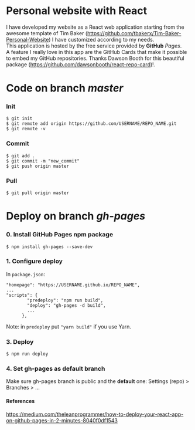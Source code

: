 # Personal website with React
I have developed my website as a React web application starting from the awesome template of Tim Baker (https://github.com/tbakerx/Tim-Baker-Personal-Website) I have customized according to my needs.  
This application is hosted by the free service provided by **GitHub** *Pages*.  
A feature I really love in this app are the GitHub Cards that make it possible to embed my GitHub repositories. 
Thanks Dawson Booth for this beautiful package (https://github.com/dawsonbooth/react-repo-card)!.  

# Code on branch *master*
### Init
```
$ git init
$ git remote add origin https://github.com/USERNAME/REPO_NAME.git
$ git remote -v
```

### Commit
```
$ git add .
$ git commit -m "new_commit"
$ git push origin master
```

### Pull
```
$ git pull origin master
```

# Deploy on branch *gh-pages*
### 0. Install GitHub Pages npm package
```
$ npm install gh-pages --save-dev
``` 
### 1. Configure deploy
In `package.json`:  
```
"homepage": "https://USERNAME.github.io/REPO_NAME",
...
"scripts": {
	    "predeploy": "npm run build",
	    "deploy": "gh-pages -d build",
	    ...
	  },
``` 
Note: in `predeploy` put `"yarn build"` if you use Yarn.

### 3. Deploy
```
$ npm run deploy
```

### 4. Set gh-pages as default branch
Make sure gh-pages branch is public and the **default** one: Settings (repo) > Branches > ...  

#### References
https://medium.com/theleanprogrammer/how-to-deploy-your-react-app-on-github-pages-in-2-minutes-8040f0df1543